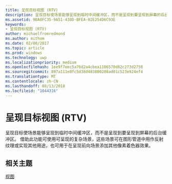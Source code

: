 ```yaml
---
title: 呈现目标视图 (RTV)
description: 呈现目标使场景能够呈现到临时中间缓冲区，而不是呈现到要呈现到屏幕的后台缓冲区。
ms.assetid: 9BA8FC35-9A51-438D-BFEA-02E254D6C93E
keywords:
- 呈现目标视图 (RTV)
author: michaelfromredmond
ms.author: mithom
ms.date: 02/08/2017
ms.topic: article
ms.prod: windows
ms.technology: uwp
ms.localizationpriority: medium
ms.openlocfilehash: 1ee9f7eec5a76d2a4cbea1106570d82c273d2758
ms.sourcegitcommit: 897a111e8fc5d38d483800288ad01c523e924ef4
ms.translationtype: MT
ms.contentlocale: zh-CN
ms.lasthandoff: 08/13/2018
ms.locfileid: "1044316"
---
```

# <a name="render-target-view-rtv"></a>呈现目标视图 (RTV)


呈现目标使场景能够呈现到临时中间缓冲区，而不是呈现到要呈现到屏幕的后台缓冲区。 借助此功能可使用可呈现的复杂场景，这些场景可在图形管道中用作反射纹理或实现其他用途，也可用于在呈现前向场景添加其他像素着色器效果。

## <a name="span-idrelated-topicsspanrelated-topics"></a><span id="related-topics"></span>相关主题


[视图](views.md)

 

 




